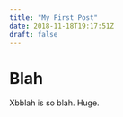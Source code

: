 ```yaml
---
title: "My First Post"
date: 2018-11-18T19:17:51Z
draft: false
---
```


# Blah

Xbblah is so blah. Huge.
